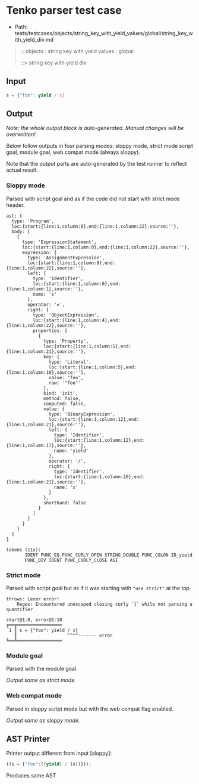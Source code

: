 # Tenko parser test case

- Path: tests/testcases/objects/string_key_with_yield_values/global/string_key_with_yield_div.md

> :: objects : string key with yield values : global
>
> ::> string key with yield div

## Input

`````js
s = {"foo": yield / x}
`````

## Output

_Note: the whole output block is auto-generated. Manual changes will be overwritten!_

Below follow outputs in four parsing modes: sloppy mode, strict mode script goal, module goal, web compat mode (always sloppy).

Note that the output parts are auto-generated by the test runner to reflect actual result.

### Sloppy mode

Parsed with script goal and as if the code did not start with strict mode header.

`````
ast: {
  type: 'Program',
  loc:{start:{line:1,column:0},end:{line:1,column:22},source:''},
  body: [
    {
      type: 'ExpressionStatement',
      loc:{start:{line:1,column:0},end:{line:1,column:22},source:''},
      expression: {
        type: 'AssignmentExpression',
        loc:{start:{line:1,column:0},end:{line:1,column:22},source:''},
        left: {
          type: 'Identifier',
          loc:{start:{line:1,column:0},end:{line:1,column:1},source:''},
          name: 's'
        },
        operator: '=',
        right: {
          type: 'ObjectExpression',
          loc:{start:{line:1,column:4},end:{line:1,column:22},source:''},
          properties: [
            {
              type: 'Property',
              loc:{start:{line:1,column:5},end:{line:1,column:21},source:''},
              key: {
                type: 'Literal',
                loc:{start:{line:1,column:5},end:{line:1,column:10},source:''},
                value: 'foo',
                raw: '"foo"'
              },
              kind: 'init',
              method: false,
              computed: false,
              value: {
                type: 'BinaryExpression',
                loc:{start:{line:1,column:12},end:{line:1,column:21},source:''},
                left: {
                  type: 'Identifier',
                  loc:{start:{line:1,column:12},end:{line:1,column:17},source:''},
                  name: 'yield'
                },
                operator: '/',
                right: {
                  type: 'Identifier',
                  loc:{start:{line:1,column:20},end:{line:1,column:21},source:''},
                  name: 'x'
                }
              },
              shorthand: false
            }
          ]
        }
      }
    }
  ]
}

tokens (11x):
       IDENT PUNC_EQ PUNC_CURLY_OPEN STRING_DOUBLE PUNC_COLON ID_yield
       PUNC_DIV IDENT PUNC_CURLY_CLOSE ASI
`````

### Strict mode

Parsed with script goal but as if it was starting with `"use strict"` at the top.

`````
throws: Lexer error!
    Regex: Encountered unescaped closing curly `}` while not parsing a quantifier

start@1:0, error@1:18
╔══╦═════════════════
 1 ║ s = {"foo": yield / x}
   ║                   ^^^^------- error
╚══╩═════════════════

`````


### Module goal

Parsed with the module goal.

_Output same as strict mode._

### Web compat mode

Parsed in sloppy script mode but with the web compat flag enabled.

_Output same as sloppy mode._

## AST Printer

Printer output different from input [sloppy]:

````js
((s = {"foo":((yield) / (x))}));
````

Produces same AST

